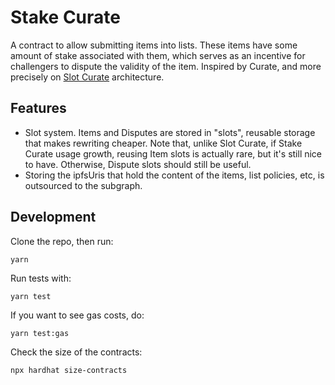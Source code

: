 # Stake Curate

A contract to allow submitting items into lists. These items have some amount of stake associated with them, which serves as an incentive for challengers to dispute the validity of the item. Inspired by Curate, and more precisely on [Slot Curate](https://github.com/kleros/slot-curate) architecture.

## Features

- Slot system. Items and Disputes are stored in "slots", reusable storage that makes rewriting cheaper. Note that, unlike Slot Curate, if Stake Curate usage growth, reusing Item slots is actually rare, but it's still nice to have. Otherwise, Dispute slots should still be useful.
- Storing the ipfsUris that hold the content of the items, list policies, etc, is outsourced to the subgraph.

## Development

Clone the repo, then run:

`yarn`

Run tests with:

`yarn test`

If you want to see gas costs, do:

`yarn test:gas`

Check the size of the contracts:

`npx hardhat size-contracts`